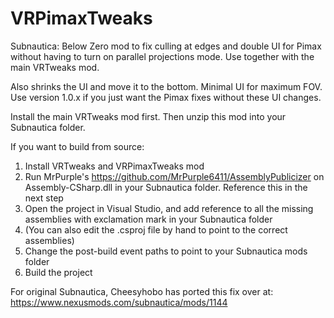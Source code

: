 # VRPimaxTweaks
Subnautica: Below Zero mod to fix culling at edges and double UI for Pimax without having to turn on parallel projections mode. Use together with the main VRTweaks mod. 

Also shrinks the UI and move it to the bottom. Minimal UI for maximum FOV. Use version 1.0.x if you just want the Pimax fixes without these UI changes.

Install the main VRTweaks mod first. Then unzip this mod into your Subnautica folder.


If you want to build from source:
1) Install VRTweaks and VRPimaxTweaks mod
2) Run MrPurple's https://github.com/MrPurple6411/AssemblyPublicizer on Assembly-CSharp.dll in your Subnautica folder. Reference this in the next step
3) Open the project in Visual Studio, and add reference to all the missing assemblies with exclamation mark in your Subnautica folder
4) (You can also edit the .csproj file by hand to point to the correct assemblies)
5) Change the post-build event paths to point to your Subnautica mods folder
6) Build the project

For original Subnautica, Cheesyhobo has ported this fix over at:
https://www.nexusmods.com/subnautica/mods/1144
